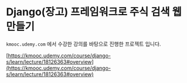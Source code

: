 # Django(장고) 프레임워크로 주식 검색 웹 만들기
`kmooc.udemy.com` 에서 수강한 강의를 바탕으로 진행한 프로젝트 입니다.  

[https://kmooc.udemy.com/course/django-s/learn/lecture/18126363#overview](https://kmooc.udemy.com/course/django-s/learn/lecture/18126363#overview)
